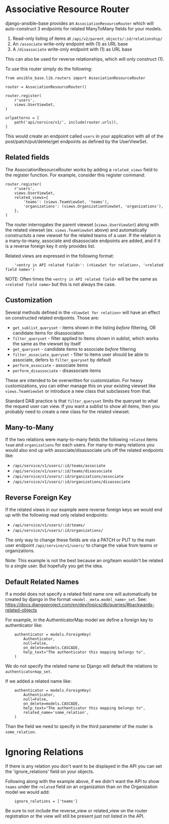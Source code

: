 # Associative Resource Router

django-ansible-base provides an `AssociationResourceRouter` which will auto-construct 3 endpoints for related ManyToMany fields for your models.

1. Read-only listing of items at `/api/v2/parent_objects/:id/relationship/`
2. An `/associate` write-only endpoint with (1) as URL base
3. A `/disassociate` write-only endpoint with (1) as URL base

This can also be used for reverse relationships, which will only construct (1).

To use this router simply do the following:
```
from ansible_base.lib.routers import AssociationResourceRouter

router = AssociationResourceRouter()

router.register(
    r'users',
    views.UserViewSet,
)

urlpatterns = [
    path('api/service/v1/', include(router.urls)),
]
```

This would create an endpoint called `users` in your application with all of the post/patch/put/delete/get endpoints as defined by the UserViewSet.

## Related fields

The AssociationResourceRouter works by adding a `related_views` field to the register function. For example, consider this register command:
```
router.register(
    r'users',
    views.UserViewSet,
    related_views={
        'teams': (views.TeamViewSet, 'teams'),
        'organizations': (views.OrganizationViewSet, 'organizations'),
    },
)
```

The router interrogates the parent viewset (`views.UserViewSet`) along with the related viewset (ex. `views.TeamViewSet` above) and automatically constructuts a new viewset for the related teams of a user. If the relation is a many-to-many, associate and disassociate endpoints are added, and if it is a reverse foreign key it only provides list.

Related views are expressed in the following format:

```
    '<entry in API related field>': (<ViewSet for relation>, '<related field name>')
```

NOTE: Often times the `<entry in API related field>` will be the same as `<related field name>` but this is not always the case.


## Customization

Several methods defined in the `<ViewSet for relation>` will have an effect on constructed related endpoints.
Those are:

 - `get_sublist_queryset` - items shown in the listing _before_ filtering, OR candidate items for disassociation
 - `filter_queryset` - filter applied to items shown in sublist, which works the same as the viewset by itself
 - `get_queryset` - candidate items to associate _before_ filtering
 - `filter_associate_queryset` - filter to items user should be able to associate, defers to `filter_queryset` by default
 - `perform_associate` - associate items
 - `perform_disassociate` - disassociate items

These are intended to be overwritten for customization.
For heavy customizations, you can either manage this on your existing viewset like `views.TeamViewSet`
or introduce a new class that subclasses from that.

Standard DAB practice is that `filter_queryset` limits the queryset to what the request user can view.
If you want a sublist to show all items, then you probably need to create a new class for the related viewset.


## Many-to-Many

If the two relations were many-to-many fields the following `related` items `team` and `organizations` for each users. For many-to-many relations you would also end up with associate/disassociate urls off the related endpoints like:
  * `/api/service/v1/users/:id/teams/associate`
  * `/api/service/v1/users/:id/teams/disassociate`
  * `/api/service/v1/users/:id/organizations/associate`
  * `/api/service/v1/users/:id/organizations/disassociate`


## Reverse Foreign Key

If the related views in our example were reverse foreign keys we would end up with the following read only related endpoints:
  * `/api/service/v1/users/:id/teams/`
  * `/api/service/v1/users/:id/organizations/`

The only way to change these fields are via a PATCH or PUT to the main user endpoint `/api/service/v1/users/` to change the value from teams or organizations.

Note: This example is not the best because an org/team wouldn't be related to a single user. But hopefully you get the idea.


## Default Related Names

If a model does not specify a related field name one will automatically be created by django in the format `<model._meta.model_name>_set`.
See: https://docs.djangoproject.com/en/dev/topics/db/queries/#backwards-related-objects

For example, in the AuthenticatorMap model we define a foreign key to authenticator like:
```
    authenticator = models.ForeignKey(
        Authenticator,
        null=False,
        on_delete=models.CASCADE,
        help_text="The authenticator this mapping belongs to",
    )
```

We do not specify the related name so Django will default the relations to `authenticatormap_set`.

If we added a related name like:
```
    authenticator = models.ForeignKey(
        Authenticator,
        null=False,
        on_delete=models.CASCADE,
        help_text="The authenticator this mapping belongs to",
        related_name='some_relation',
    )
```

Than the field we need to specify in the third parameter of the router is `some_relation`.


# Ignoring Relations

If there is any relation you don't want to be displayed in the API you can set the 'ignore_relations' field on your objects. 

Following along with the example above, if we didn't want the API to show `teams` under the `related` field on an organization than on the Organization model we would add:
```
    ignore_relations = ['teams']
```

Be sure to not include the reverse_view or related_view on the router registration or the view will still be present just not listed in the API. 
